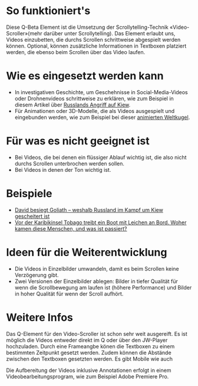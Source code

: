 

# So funktioniert's
Diese Q-Beta Element ist die Umsetzung der Scrollytelling-Technik «Video-Scroller»(mehr darüber unter Scrollytelling). Das Element erlaubt uns, Videos einzubetten, die durchs Scrollen schrittweise abgespielt werden können. Optional, können zusätzliche Informationen in Textboxen platziert werden, die ebenso beim Scrollen über das Video laufen.

# Wie es eingesetzt werden kann
- In investigativen Geschichte, um Geschehnisse in Social-Media-Videos oder Drohnenvideos schrittweise zu erklären, wie zum Beispiel in diesem Artikel über [Russlands Angriff auf Kiew](https://www.nzz.ch/international/krieg-gegen-die-ukraine/warum-russland-im-kampf-um-kiew-scheiterte-ld.1679477).
- Für Animationen oder 3D-Modelle, die als Videos ausgespielt und eingebunden werden, wie zum Beispiel bei dieser [animierten Weltkugel](https://www.nzz.ch/international/verschollen-boot-mit-toten-migranten-treibt-bis-in-die-karibik-ld.1733753).


# Für was es nicht geeignet ist 
- Bei Videos, die bei denen ein flüssiger Ablauf wichtig ist, die also nicht durchs Scrollen unterbrochen werden sollen.
- Bei Videos in denen der Ton wichtig ist.

# Beispiele
- [David besiegt Goliath – weshalb Russland im Kampf um Kiew gescheitert ist](https://www.nzz.ch/international/krieg-gegen-die-ukraine/warum-russland-im-kampf-um-kiew-scheiterte-ld.1679477#q_custom_code_85c353bb11cc62672a227f88694d266e)
- [Vor der Karibikinsel Tobago treibt ein Boot mit Leichen an Bord. Woher kamen diese Menschen, und was ist passiert?](https://www.nzz.ch/international/verschollen-boot-mit-toten-migranten-treibt-bis-in-die-karibik-ld.1733753)

# Ideen für die Weiterentwicklung
- Die Videos in Einzelbilder umwandeln, damit es beim Scrollen keine Verzögerung gibt.
- Zwei Versionen der Einzelbilder ablegen: Bilder in tiefer Qualität für wenn die Scrollbewegung am laufen ist (höhere Performance) und Bilder in hoher Qualität für wenn der Scroll aufhört.

# Weitere Infos
Das Q-Element für den Video-Scroller ist schon sehr weit ausgereift. Es ist möglich die Videos entweder direkt im Q oder über den JW-Player hochzuladen. Durch eine Frameangbe könen die Textboxen zu einem bestimmten Zeitpunkt gesetzt werden. Zudem können die Abstände zwischen den Textboxen gesetzten werden. Es gibt Mobile wie auch 

Die Aufbereitung der Videos inklusive Annotationen erfolgt in einem Videobearbeitungsprogram, wie zum Beispiel Adobe Premiere Pro.